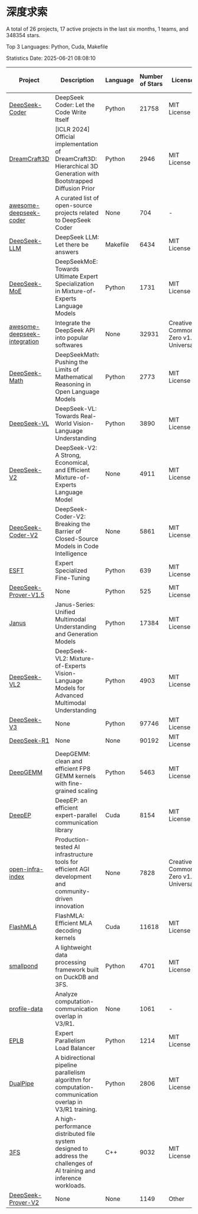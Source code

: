 # 深度求索

A total of 26 projects, 17 active projects in the last six months, 1 teams, and 348354 stars.

Top 3 Languages: Python, Cuda, Makefile

Statistics Date: 2025-06-21 08:08:10

| Project | Description | Language | Number of Stars | License | Creation Date | Last Updated Date | Last Pushed Date |
| --- | --- | --- | --- | --- | --- | --- | --- |
| [DeepSeek-Coder](https://github.com/deepseek-ai/DeepSeek-Coder) | DeepSeek Coder: Let the Code Write Itself | Python | 21758 | MIT License | 2023-10-20 | 2025-06-21 | 2024-05-21 |
| [DreamCraft3D](https://github.com/deepseek-ai/DreamCraft3D) | [ICLR 2024] Official implementation of DreamCraft3D: Hierarchical 3D Generation with Bootstrapped Diffusion Prior | Python | 2946 | MIT License | 2023-10-23 | 2025-06-20 | 2025-04-22 |
| [awesome-deepseek-coder](https://github.com/deepseek-ai/awesome-deepseek-coder) | A curated list of open-source projects related to DeepSeek Coder | None | 704 | - | 2023-11-06 | 2025-06-19 | 2024-04-03 |
| [DeepSeek-LLM](https://github.com/deepseek-ai/DeepSeek-LLM) | DeepSeek LLM: Let there be answers | Makefile | 6434 | MIT License | 2023-11-29 | 2025-06-20 | 2024-02-04 |
| [DeepSeek-MoE](https://github.com/deepseek-ai/DeepSeek-MoE) | DeepSeekMoE: Towards Ultimate Expert Specialization in Mixture-of-Experts Language Models | Python | 1731 | MIT License | 2024-01-02 | 2025-06-21 | 2024-01-16 |
| [awesome-deepseek-integration](https://github.com/deepseek-ai/awesome-deepseek-integration) | Integrate the DeepSeek API into popular softwares | None | 32931 | Creative Commons Zero v1.0 Universal | 2024-01-11 | 2025-06-21 | 2025-05-13 |
| [DeepSeek-Math](https://github.com/deepseek-ai/DeepSeek-Math) | DeepSeekMath: Pushing the Limits of Mathematical Reasoning in Open Language Models | Python | 2773 | MIT License | 2024-02-05 | 2025-06-21 | 2024-04-15 |
| [DeepSeek-VL](https://github.com/deepseek-ai/DeepSeek-VL) | DeepSeek-VL: Towards Real-World Vision-Language Understanding | Python | 3890 | MIT License | 2024-03-07 | 2025-06-21 | 2024-04-24 |
| [DeepSeek-V2](https://github.com/deepseek-ai/DeepSeek-V2) | DeepSeek-V2: A Strong, Economical, and Efficient Mixture-of-Experts Language Model | None | 4911 | MIT License | 2024-04-22 | 2025-06-21 | 2024-09-25 |
| [DeepSeek-Coder-V2](https://github.com/deepseek-ai/DeepSeek-Coder-V2) | DeepSeek-Coder-V2: Breaking the Barrier of Closed-Source Models in Code Intelligence | None | 5861 | MIT License | 2024-06-14 | 2025-06-21 | 2024-09-24 |
| [ESFT](https://github.com/deepseek-ai/ESFT) | Expert Specialized Fine-Tuning | Python | 639 | MIT License | 2024-07-04 | 2025-06-17 | 2025-05-22 |
| [DeepSeek-Prover-V1.5](https://github.com/deepseek-ai/DeepSeek-Prover-V1.5) | None | Python | 525 | MIT License | 2024-08-15 | 2025-06-20 | 2024-08-16 |
| [Janus](https://github.com/deepseek-ai/Janus) | Janus-Series: Unified Multimodal Understanding and Generation Models | Python | 17384 | MIT License | 2024-10-18 | 2025-06-20 | 2025-02-01 |
| [DeepSeek-VL2](https://github.com/deepseek-ai/DeepSeek-VL2) | DeepSeek-VL2: Mixture-of-Experts Vision-Language Models for Advanced Multimodal Understanding | Python | 4903 | MIT License | 2024-12-13 | 2025-06-20 | 2025-02-26 |
| [DeepSeek-V3](https://github.com/deepseek-ai/DeepSeek-V3) | None | Python | 97746 | MIT License | 2024-12-26 | 2025-06-21 | 2025-06-16 |
| [DeepSeek-R1](https://github.com/deepseek-ai/DeepSeek-R1) | None | None | 90192 | MIT License | 2025-01-20 | 2025-06-21 | 2025-04-09 |
| [DeepGEMM](https://github.com/deepseek-ai/DeepGEMM) | DeepGEMM: clean and efficient FP8 GEMM kernels with fine-grained scaling | Python | 5463 | MIT License | 2025-02-13 | 2025-06-21 | 2025-06-16 |
| [DeepEP](https://github.com/deepseek-ai/DeepEP) | DeepEP: an efficient expert-parallel communication library | Cuda | 8154 | MIT License | 2025-02-17 | 2025-06-21 | 2025-06-20 |
| [open-infra-index](https://github.com/deepseek-ai/open-infra-index) | Production-tested AI infrastructure tools for efficient AGI development and community-driven innovation | None | 7828 | Creative Commons Zero v1.0 Universal | 2025-02-21 | 2025-06-20 | 2025-05-15 |
| [FlashMLA](https://github.com/deepseek-ai/FlashMLA) | FlashMLA: Efficient MLA decoding kernels | Cuda | 11618 | MIT License | 2025-02-21 | 2025-06-21 | 2025-04-29 |
| [smallpond](https://github.com/deepseek-ai/smallpond) | A lightweight data processing framework built on DuckDB and 3FS. | Python | 4701 | MIT License | 2025-02-24 | 2025-06-21 | 2025-03-05 |
| [profile-data](https://github.com/deepseek-ai/profile-data) | Analyze computation-communication overlap in V3/R1. | None | 1061 | - | 2025-02-26 | 2025-06-19 | 2025-03-21 |
| [EPLB](https://github.com/deepseek-ai/EPLB) | Expert Parallelism Load Balancer | Python | 1214 | MIT License | 2025-02-26 | 2025-06-20 | 2025-03-24 |
| [DualPipe](https://github.com/deepseek-ai/DualPipe) | A bidirectional pipeline parallelism algorithm for computation-communication overlap in V3/R1 training. | Python | 2806 | MIT License | 2025-02-26 | 2025-06-18 | 2025-03-10 |
| [3FS](https://github.com/deepseek-ai/3FS) |  A high-performance distributed file system designed to address the challenges of AI training and inference workloads.  | C++ | 9032 | MIT License | 2025-02-27 | 2025-06-21 | 2025-06-17 |
| [DeepSeek-Prover-V2](https://github.com/deepseek-ai/DeepSeek-Prover-V2) | None | None | 1149 | Other | 2025-04-30 | 2025-06-21 | 2025-04-30 |
